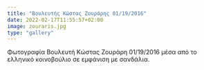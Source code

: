 ```yaml
---
title: "Βουλευτής Κώστας Ζουράρης 01/19/2016"
date: 2022-02-17T11:55:57+02:00
image: zouraris.jpg
type: "gallery"
---
```


Φωτογραφία Βουλευτή Κώστας Ζουράρη 01/19/2016 μέσα από το ελληνικό κοινοβούλιο σε εμφάνιση με σανδάλια.